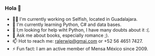 ### Hola 👀

<!--
**MoraRMod/MoraRMod** is a ✨ _special_ ✨ repository because its `README.md` (this file) appears on your GitHub profile.

Here are some ideas to get you started:

- 🔭 I’m currently working on ...
- 🌱 I’m currently learning ...
- 👯 I’m looking to collaborate on ...
- 🤔 I’m looking for help with ...
- 💬 Ask me about ...
- 📫 How to reach me: ...
- 😄 Pronouns: ...
- ⚡ Fun fact: ...
-->

- 👨‍💻  I'm currently working on Selfish, located in Guadalajara.
- 🧠 I'm currently learning Python, C# and data bases.
- 🤔 I;m looking for help wiht Python, I have many doubts about it :(.
- 💬 Ask me about books, especially romance ;).
- 📫 Hot to reach me: ralerwip@gmai.com or +52 56 4651 7427.
- ⚡ Fun fact: I am an active member of Mensa México since 2009. 
